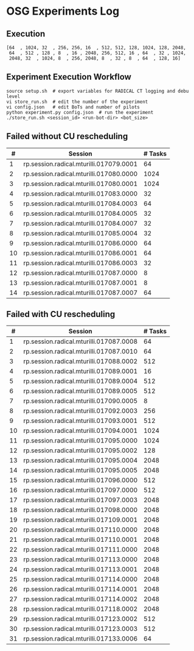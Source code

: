 OSG Experiments Log
===================

Execution
---------
```
[64  , 1024, 32  , 256, 256, 16  , 512, 512, 128, 1024, 128, 2048,
 64  , 512 , 128 , 8  , 16 , 2048, 256, 512, 16 , 64  , 32 , 1024,
 2048, 32  , 1024, 8  , 256, 2048, 8  , 32 , 8  , 64  , 128, 16]
```

Experiment Execution Workflow
-----------------------------
```
source setup.sh  # export variables for RADICAL CT logging and debu level
vi store_run.sh  # edit the number of the experiment
vi config.json   # edit BoTs and number of pilots
python experiment.py config.json  # run the experiment
./store_run.sh <session_id> <run-bot-dir> <bot_size>
```

Failed without CU rescheduling
------------------------------

| #  | Session                                 | # Tasks |
|----|-----------------------------------------|---------|
| 1  | rp.session.radical.mturilli.017079.0001 | 64      |
| 2  | rp.session.radical.mturilli.017080.0000 | 1024    |
| 3  | rp.session.radical.mturilli.017080.0001 | 1024    |
| 4  | rp.session.radical.mturilli.017083.0000 | 32      |
| 5  | rp.session.radical.mturilli.017084.0003 | 64      |
| 6  | rp.session.radical.mturilli.017084.0005 | 32      |
| 7  | rp.session.radical.mturilli.017084.0007 | 32      |
| 8  | rp.session.radical.mturilli.017085.0004 | 32      |
| 9  | rp.session.radical.mturilli.017086.0000 | 64      |
| 10 | rp.session.radical.mturilli.017086.0001 | 64      |
| 11 | rp.session.radical.mturilli.017086.0003 | 32      |
| 12 | rp.session.radical.mturilli.017087.0000 | 8       |
| 13 | rp.session.radical.mturilli.017087.0001 | 8       |
| 14 | rp.session.radical.mturilli.017087.0007 | 64      |

Failed with CU rescheduling
---------------------------

| #  | Session                                 | # Tasks |
|----|-----------------------------------------|---------|
| 1  | rp.session.radical.mturilli.017087.0008 | 64      |
| 2  | rp.session.radical.mturilli.017087.0010 | 64      |
| 3  | rp.session.radical.mturilli.017088.0002 | 512     |
| 4  | rp.session.radical.mturilli.017089.0001 | 16      |
| 5  | rp.session.radical.mturilli.017089.0004 | 512     |
| 6  | rp.session.radical.mturilli.017089.0005 | 512     |
| 7  | rp.session.radical.mturilli.017090.0005 | 8       |
| 8  | rp.session.radical.mturilli.017092.0003 | 256     |
| 9  | rp.session.radical.mturilli.017093.0001 | 512     |
| 10 | rp.session.radical.mturilli.017094.0001 | 1024    |
| 11 | rp.session.radical.mturilli.017095.0000 | 1024    |
| 12 | rp.session.radical.mturilli.017095.0002 | 128     | OSG
| 13 | rp.session.radical.mturilli.017095.0004 | 2048    | OSG
| 14 | rp.session.radical.mturilli.017095.0005 | 2048    | OSG
| 15 | rp.session.radical.mturilli.017096.0000 | 512     | OSG
| 16 | rp.session.radical.mturilli.017097.0000 | 512     | RP
| 17 | rp.session.radical.mturilli.017097.0003 | 2048    | RP/OSG
| 18 | rp.session.radical.mturilli.017098.0000 | 2048    | RP
| 19 | rp.session.radical.mturilli.017109.0001 | 2048    | RP
| 20 | rp.session.radical.mturilli.017110.0000 | 2048    |
| 21 | rp.session.radical.mturilli.017110.0001 | 2048    | OSG
| 22 | rp.session.radical.mturilli.017111.0000 | 2048    | OSG
| 23 | rp.session.radical.mturilli.017113.0000 | 2048    |
| 24 | rp.session.radical.mturilli.017113.0001 | 2048    |
| 25 | rp.session.radical.mturilli.017114.0000 | 2048    |
| 26 | rp.session.radical.mturilli.017114.0001 | 2048    |
| 27 | rp.session.radical.mturilli.017114.0002 | 2048    |
| 28 | rp.session.radical.mturilli.017118.0002 | 2048    |
| 29 | rp.session.radical.mturilli.017123.0002 | 512     | OSG
| 30 | rp.session.radical.mturilli.017123.0003 | 512     | RP
| 31 | rp.session.radical.mturilli.017133.0006 | 64      | OSG Broker
